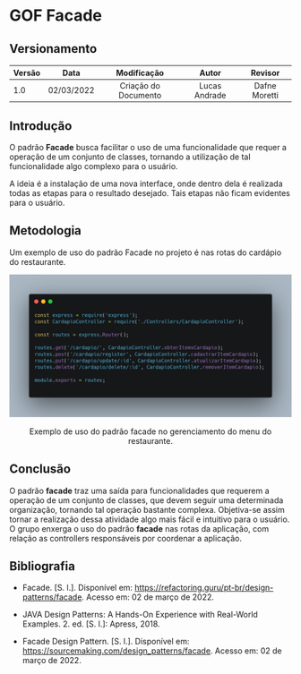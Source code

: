# GOF Facade

## Versionamento

| Versão | Data       | Modificação          | Autor                        |Revisor|
| ------ | :--------: | :------------------: | :--------------------------: | :---: |
| 1.0    | 02/03/2022 | Criação do Documento | Lucas Andrade | Dafne Moretti |

## Introdução

O padrão **Facade** busca facilitar o uso de uma funcionalidade que requer a operação de um conjunto de classes, tornando a utilização de tal funcionalidade algo complexo para o usuário.

A ideia é a instalação de uma nova interface, onde dentro dela é realizada todas as etapas para o resultado desejado. Tais etapas não ficam evidentes para o usuário.

## Metodologia

Um exemplo de uso do padrão Facade no projeto é nas rotas do cardápio do restaurante.

![Exemplo Implementação Facade](../../assets/images/gof-facade-example.png)
<figcaption style="text-align: center">Exemplo de uso do padrão facade no gerenciamento do menu do restaurante.</figcaption>

## Conclusão

O padrão **facade** traz uma saída para funcionalidades que requerem a operação de um conjunto de classes, que devem seguir uma determinada organização, tornando tal operação bastante complexa. Objetiva-se assim tornar a  realização dessa atividade algo mais fácil e intuitivo para o usuário. O grupo enxerga o uso do padrão **facade** nas rotas da aplicação, com relação as controllers responsáveis por coordenar a aplicação.

## Bibliografia

- Facade. [S. l.]. Disponível em: https://refactoring.guru/pt-br/design-patterns/facade. Acesso em: 02 de março de 2022.

- JAVA Design Patterns: A Hands-On Experience with Real-World Examples. 2. ed. [S. l.]: Apress, 2018.

- Facade Design Pattern. [S. l.]. Disponível em: https://sourcemaking.com/design_patterns/facade. Acesso em: 02 de março de 2022.
